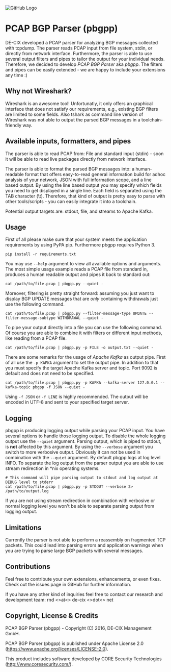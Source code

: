 ![GitHub Logo](https://cdn.rawgit.com/de-cix/pbgp-parser/master/pbgpp_logo.svg)

# PCAP BGP Parser (pbgpp)
DE-CIX developed a PCAP parser for analyzing BGP messages collected with tcpdump. The parser reads PCAP input from file system, stdin, or directly from network interface. Furthermore, the parser is able to use several output filters and pipes to tailor the output for your individual needs. Therefore, we decided to develop *PCAP BGP Parser* aka *pbgpp*. The filters and pipes can be easily extended - we are happy to include your extensions any time :)

## Why not Wireshark?
Wireshark is an awesome tool! Unfortunatly, it only offers an graphical interface that does not satisfy our requirements, e.g., existing BGP filters are limited to some fields. Also tshark as command line version of Wireshark was not able to output the parsed BGP messages in a toolchain-friendly way.

## Available inputs, formatters, and pipes
The parser is able to read PCAP from: File and standard input (stdin) - soon it will be able to read live packages directly from network interface.

The parser is able to format the parsed BGP messages into: a human-readable format that offers easy-to-read general information build for adhoc analysis of your network, JSON with full information scope, and a line based output. By using the line based output you may specify which fields you need to get displayed in a single line. Each field is separated using the TAB character (\t). Therefore, that kind of output is pretty easy to parse with other tools/scripts - you can easily integrate it into a toolchain.

Potential output targets are: stdout, file, and streams to Apache Kafka.

## Usage
First of all please make sure that your system meets the application requirements by using PyPA pip. Furthermore pbgpp requires Python 3.

    pip install -r requirements.txt

You may use `--help` argument to view all available options and arguments. The most simple usage example reads a PCAP file from standard in, produces a human readable output and pipes it back to standard out:

    cat /path/to/file.pcap | pbgpp.py --quiet -
    
Moreover, filtering is pretty straight forward: assuming you just want to display BGP UPDATE messages that are _only_ containing withdrawals just use the following command.

    cat /path/to/file.pcap | pbgpp.py --filter-message-type UPDATE --filter-message-subtype WITHDRAWAL --quiet -
    
To pipe your output directly into a file you can use the following command. Of course you are able to combine it with filters or different input methods, like reading from a PCAP file.

    cat /path/to/file.pcap | pbgpp.py -p FILE -o output.txt --quiet -

There are some remarks for the usage of *Apache Kafka* as output pipe. First of all use the `-p KAFKA` argument to set the output pipe. In addition to that you must specify the target Apache Kafka server and topic. Port 9092 is default and does not need to be specified.

    cat /path/to/file.pcap | pbgpp.py -p KAFKA --kafka-server 127.0.0.1 --kafka-topic pbgpp -f JSON --quiet -
    
Using `-f JSON` or `-f LINE` is highly recommended. The output will be encoded in UTF-8 and sent to your specified target server.

## Logging
pbgpp is producing logging output while parsing your PCAP input. You have several options to handle those logging output. To disable the whole logging output use the `--quiet` argument. Parsing output, which is piped to stdout, is **not** affected by this argument. By using the `--verbose` argument you switch to more verbosive output. Obviously it can not be used in combination with the `--quiet` argument. By default pbgpp logs at log level INFO. To separate the log output from the parser output you are able to use stream redirection in \*nix operating systems.

    # This command will pipe parsing output to stdout and log output at DEBUG level to stderr
    cat /path/to/file.pcap | pbgpp.py -p STDOUT --verbose 2> /path/to/output.log
    
If you are not using stream redirection in combination with verbosive or normal logging level you won't be able to separate parsing output from logging output.

## Limitations
Currently the parser is not able to perform a reassembly on fragmented TCP packets. This could lead into parsing errors and application warnings when you are trying to parse large BGP packets with several messages.

## Contributions
Feel free to contribute your own extensions, enhancements, or even fixes. Check out the issues page in GitHub for further information.

If you have any other kind of inquiries feel free to contact our research and development team: rnd <>at<> de-cix <>dot<> net

## Copyright, License & Credits
PCAP BGP Parser (pbgpp) - Copyright (C) 2016, DE-CIX Management GmbH.

PCAP BGP Parser (pbgpp) is published under Apache License 2.0 (https://www.apache.org/licenses/LICENSE-2.0).

This product includes software developed by CORE Security Technologies (http://www.coresecurity.com/).
